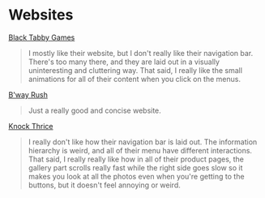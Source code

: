 #  Websites

[Black Tabby Games](https://blacktabbygames.com)
> I mostly like their website, but I don't really like their navigation bar. There's too many there, and they are laid out in a visually uninteresting and cluttering way. That said, I really like the small animations for all of their content when you click on the menus.

[B'way Rush](https://bwayrush.com/)
> Just a really good and concise website.

[Knock Thrice](https://knockthrice.ca/)
> I really don't like how their navigation bar is laid out. The information hierarchy is weird, and all of their menu have different interactions. That said, I really really like how in all of their product pages, the gallery part scrolls really fast while the right side goes slow so it makes you look at all the photos even when you're getting to the buttons, but it doesn't feel annoying or weird. 